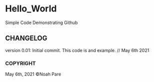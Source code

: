 # Hello_World
Simple Code Demonstrating Github

## CHANGELOG

version 0.01: Initial commit. This code is and example. // May 6th 2021 

### COPYRIGHT 

May 6th, 2021 ©Noah Pare

